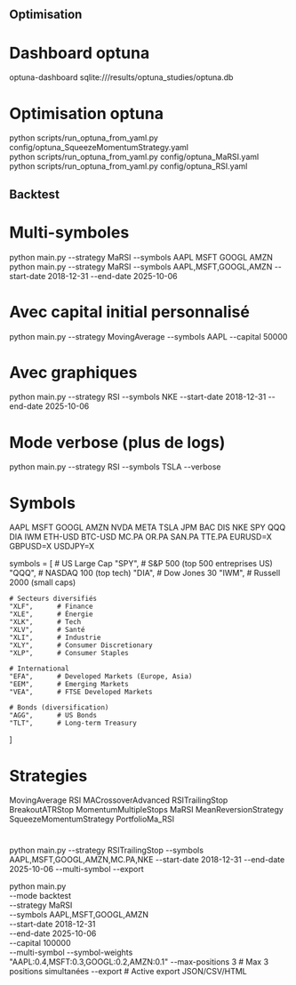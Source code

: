 ## Optimisation
# Dashboard optuna
optuna-dashboard sqlite:///results/optuna_studies/optuna.db

# Optimisation optuna
python scripts/run_optuna_from_yaml.py config/optuna_SqueezeMomentumStrategy.yaml  
python scripts/run_optuna_from_yaml.py config/optuna_MaRSI.yaml  
python scripts/run_optuna_from_yaml.py config/optuna_RSI.yaml  


## Backtest
# Multi-symboles
python main.py --strategy MaRSI --symbols AAPL MSFT GOOGL AMZN
python main.py --strategy  MaRSI --symbols AAPL,MSFT,GOOGL,AMZN --start-date 2018-12-31 --end-date 2025-10-06
# Avec capital initial personnalisé
python main.py --strategy MovingAverage --symbols AAPL --capital 50000

# Avec graphiques

python main.py --strategy RSI --symbols NKE --start-date 2018-12-31 --end-date 2025-10-06 
# Mode verbose (plus de logs)
python main.py --strategy RSI --symbols TSLA --verbose

# Symbols
AAPL MSFT GOOGL AMZN NVDA META TSLA
JPM BAC DIS NKE
SPY QQQ DIA IWM 
ETH-USD BTC-USD
MC.PA OR.PA SAN.PA TTE.PA
EURUSD=X GBPUSD=X USDJPY=X 

symbols = [
    # US Large Cap
    "SPY",      # S&P 500 (top 500 entreprises US)
    "QQQ",      # NASDAQ 100 (top tech)
    "DIA",      # Dow Jones 30
    "IWM",      # Russell 2000 (small caps)
    
    # Secteurs diversifiés
    "XLF",      # Finance
    "XLE",      # Énergie
    "XLK",      # Tech
    "XLV",      # Santé
    "XLI",      # Industrie
    "XLY",      # Consumer Discretionary
    "XLP",      # Consumer Staples
    
    # International
    "EFA",      # Developed Markets (Europe, Asia)
    "EEM",      # Emerging Markets
    "VEA",      # FTSE Developed Markets
    
    # Bonds (diversification)
    "AGG",      # US Bonds
    "TLT",      # Long-term Treasury
]

# Strategies
MovingAverage 
RSI 
MACrossoverAdvanced
RSITrailingStop
BreakoutATRStop
MomentumMultipleStops
MaRSI
MeanReversionStrategy
SqueezeMomentumStrategy
PortfolioMa_RSI


#

python main.py --strategy RSITrailingStop --symbols AAPL,MSFT,GOOGL,AMZN,MC.PA,NKE  --start-date 2018-12-31 --end-date 2025-10-06  --multi-symbol --export 



python main.py \
    --mode backtest \
    --strategy MaRSI \
    --symbols AAPL,MSFT,GOOGL,AMZN \
    --start-date 2018-12-31 \
    --end-date 2025-10-06 \
    --capital 100000 \
    --multi-symbol
    --symbol-weights "AAPL:0.4,MSFT:0.3,GOOGL:0.2,AMZN:0.1"
    --max-positions 3  # Max 3 positions simultanées
    --export  # Active export JSON/CSV/HTML